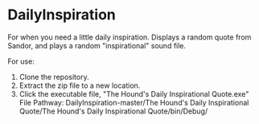 # DailyInspiration
For when you need a little daily inspiration. Displays a random quote from Sandor, and plays a random "inspirational" sound file.

For use:
1. Clone the repository.
2. Extract the zip file to a new location.
3. Click the executable file, "The Hound's Daily Inspirational Quote.exe"
File Pathway: DailyInspiration-master/The Hound's Daily Inspirational Quote/The Hound's Daily Inspirational Quote/bin/Debug/
